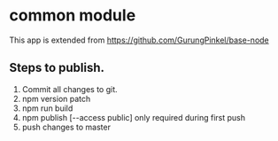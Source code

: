 # common module

This app is extended from https://github.com/GurungPinkel/base-node

## Steps to publish.

1. Commit all changes to git.
2. npm version patch
3. npm run build
4. npm publish [--access public] only required during first push
5. push changes to master
